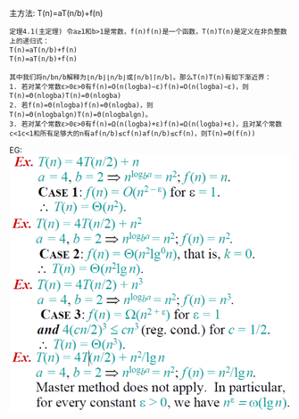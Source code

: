 主方法:
T(n)=aT(n/b)+f(n)
```
定理4.1(主定理) 令a≥1和b>1是常数，f(n)f(n)是一个函数，T(n)T(n)是定义在非负整数上的递归式： 
T(n)=aT(n/b)+f(n)
T(n)=aT(n/b)+f(n)

其中我们将n/bn/b解释为⌊n/b⌋⌊n/b⌋或⌈n/b⌉⌈n/b⌉。那么T(n)T(n)有如下渐近界： 
1. 若对某个常数ε>0ε>0有f(n)=O(n(logba)−ε)f(n)=O(n(logb⁡a)−ε)，则T(n)=Θ(nlogba)T(n)=Θ(nlogb⁡a) 
2. 若f(n)=Θ(nlogba)f(n)=Θ(nlogb⁡a)，则T(n)=Θ(nlogbalgn)T(n)=Θ(nlogb⁡alg⁡n)。 
3. 若对某个常数ε>0ε>0有f(n)=Ω(n(logba)+ε)f(n)=Ω(n(logb⁡a)+ε)，且对某个常数c<1c<1和所有足够大的n有af(n/b)≤cf(n)af(n/b)≤cf(n)，则T(n)=Θ(f(n))
```
EG:
![lol](https://github.com/fer23333/MyLeetcode/blob/master/Recursion/image.jpg)
